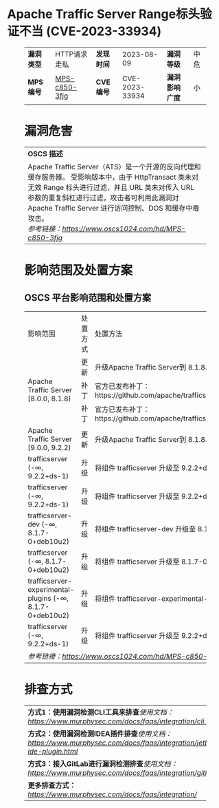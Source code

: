 # Apache Traffic Server Range标头验证不当 (CVE-2023-33934)
<figure class="wp-block-table">
    <table>
        <tbody>
        <tr>
            <td><strong>漏洞类型</strong></td>
            <td>HTTP请求走私</td>
            <td><strong>发现时间</strong></td>
            <td>2023-08-09</td>
            <td><strong>漏洞等级</strong></td>
            <td>中危</td>
        </tr>
        <tr>
            <td><strong>MPS编号</strong></td>
            <td><a href="https://www.oscs1024.com/hd/MPS-c850-3fjg">MPS-c850-3fjg</a></td>
            <td><strong>CVE编号</strong></td>
            <td>CVE-2023-33934</td>
            <td><strong>漏洞影响广度</strong></td>
            <td>小</td>
        </tr>
        </tbody>
    </table>
</figure>


<figure class="wp-block-table">
    <h1 class="wp-block-heading">漏洞危害</h1>
    <table>
        <tbody>
        <tr>
            <td><strong>OSCS 描述</strong></td>
        </tr>
        <tr>
            <td>Apache Traffic Server（ATS）是一个开源的反向代理和缓存服务器。
受影响版本中，由于 HttpTransact 类未对无效 Range 标头进行过滤，并且 URL 类未对传入 URL 参数的重复斜杠进行过滤，攻击者可利用此漏洞对 Apache Traffic Server 进行访问控制、DOS 和缓存中毒攻击。 <br><em>参考链接：<a
                    href="https://www.oscs1024.com/hd/MPS-c850-3fjg">https://www.oscs1024.com/hd/MPS-c850-3fjg</a></em>
            </td>
        </tr>
        </tbody>
    </table>
</figure>


<figure class="wp-block-table alignleft">
    <h1 class="wp-block-heading">影响范围及处置方案</h1>
    <h2 class="wp-block-heading"><strong>OSCS</strong> <strong>平台影响范围和处置方案</strong></h2>
    <table>
        <tbody>
        <tr>
            <td>影响范围</td>
            <td>处置方式</td>
            <td>处置方法</td>
        </tr>
        <tr><td rowspan="3">Apache Traffic Server [8.0.0, 8.1.8)</td><td>更新</td><td>升级Apache Traffic Server到 8.1.8、9.2.2 或更高版本</td></tr><tr><td>补丁</td><td>官方已发布补丁：https://github.com/apache/trafficserver/commit/3640b5f8daefe7f9a8d7c060f3f2a0cb04eb7532</td></tr><tr><td>补丁</td><td>官方已发布补丁：https://github.com/apache/trafficserver/commit/c50ee6c4f2ae32f2c849fccb5b0f367165fe9c20</td></tr><tr><td rowspan="1">Apache Traffic Server [9.0.0, 9.2.2)</td><td>更新</td><td>升级Apache Traffic Server到 8.1.8、9.2.2 或更高版本</td></tr><tr><td rowspan="1">trafficserver (-∞, 9.2.2+ds-1)</td><td>升级</td><td>将组件 trafficserver 升级至 9.2.2+ds-1 及以上版本</td></tr><tr><td rowspan="1">trafficserver (-∞, 9.2.2+ds-1)</td><td>升级</td><td>将组件 trafficserver 升级至 9.2.2+ds-1 及以上版本</td></tr><tr><td rowspan="1">trafficserver-dev (-∞, 8.1.7-0+deb10u2)</td><td>升级</td><td>将组件 trafficserver-dev 升级至 8.1.7-0+deb10u2 及以上版本</td></tr><tr><td rowspan="1">trafficserver (-∞, 8.1.7-0+deb10u2)</td><td>升级</td><td>将组件 trafficserver 升级至 8.1.7-0+deb10u2 及以上版本</td></tr><tr><td rowspan="1">trafficserver-experimental-plugins (-∞, 8.1.7-0+deb10u2)</td><td>升级</td><td>将组件 trafficserver-experimental-plugins 升级至 8.1.7-0+deb10u2 及以上版本</td></tr><tr><td rowspan="1">trafficserver (-∞, 9.2.2+ds-1)</td><td>升级</td><td>将组件 trafficserver 升级至 9.2.2+ds-1 及以上版本</td></tr>
        <tr>
            <td colspan="3"><em>参考链接：</em><em><a
                    href="https://www.oscs1024.com/hd/MPS-c850-3fjg">https://www.oscs1024.com/hd/MPS-c850-3fjg</a></em></td>
        </tr>
        </tbody>
    </table>
</figure>


<figure class="wp-block-table">
    <h1 class="wp-block-heading">排查方式</h1>
    <table>
        <tbody>
        <tr>
            <td><strong>方式1：使用漏洞检测CLI工具来排查</strong><em>使用文档：<a
                    href="https://www.murphysec.com/docs/faqs/integration/cli.html">https://www.murphysec.com/docs/faqs/integration/cli.html</a></em>
            </td>
        </tr>
        <tr>
            <td><strong>方式2：使用漏洞检测IDEA插件排查</strong><em>使用文档：<a
                    href="https://www.murphysec.com/docs/faqs/integration/jetbrains-ide-plugin.html">https://www.murphysec.com/docs/faqs/integration/jetbrains-ide-plugin.html</a></em>
            </td>
        </tr>
        <tr>
            <td><strong>方式3：接入GitLab进行漏洞检测排查</strong><em>使用文档：<a
                    href="https://www.murphysec.com/docs/faqs/integration/gitlab.html">https://www.murphysec.com/docs/faqs/integration/gitlab.html</a></em>
            </td>
        </tr>
        <tr>
            <td><strong>更多排查方式：</strong><em><a
                    href="https://www.murphysec.com/docs/faqs/integration/">https://www.murphysec.com/docs/faqs/integration/</a></em>
            </td>
        </tr>
        </tbody>
    </table>
</figure>